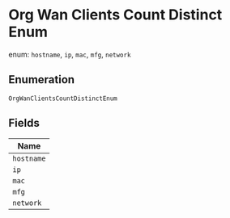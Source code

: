 
# Org Wan Clients Count Distinct Enum

enum: `hostname`, `ip`, `mac`, `mfg`, `network`

## Enumeration

`OrgWanClientsCountDistinctEnum`

## Fields

| Name |
|  --- |
| `hostname` |
| `ip` |
| `mac` |
| `mfg` |
| `network` |

